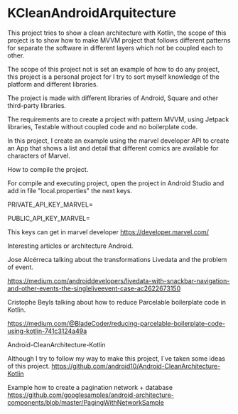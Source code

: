 # KCleanAndroidArquitecture
This project tries to show a clean architecture with Kotlin, the scope of this project is to show how to make MVVM project that follows different patterns for separate the software in different layers which not be coupled each to other.

The scope of this project not is set an example of how to do any project, this project is a personal project for I try to sort myself knowledge of the platform and different libraries.

The project is made with different libraries of Android, Square and other third-party libraries.


The requirements are to create a project with pattern MVVM, using Jetpack libraries, Testable without coupled code and no boilerplate code.


In this project, I create an example using the marvel developer API to create an App that shows a list and detail that different comics are available for characters of Marvel.

How to compile the project.

For compile and executing project, open the project in Android Studio and add in file "local.properties" the next keys.

PRIVATE_API_KEY_MARVEL=

PUBLIC_API_KEY_MARVEL=

This keys can get in marvel developer 
https://developer.marvel.com/




Interesting articles or architecture Android.

Jose Alcérreca talking about the transformations Livedata and the problem of event.

https://medium.com/androiddevelopers/livedata-with-snackbar-navigation-and-other-events-the-singleliveevent-case-ac2622673150

Cristophe Beyls talking about how to reduce Parcelable boilerplate code in Kotlin.

https://medium.com/@BladeCoder/reducing-parcelable-boilerplate-code-using-kotlin-741c3124a49a

Android-CleanArchitecture-Kotlin

Although I try to follow my way to make this project,  I´ve taken some ideas of this project.
https://github.com/android10/Android-CleanArchitecture-Kotlin


Example how to create a pagination network + database
https://github.com/googlesamples/android-architecture-components/blob/master/PagingWithNetworkSample


